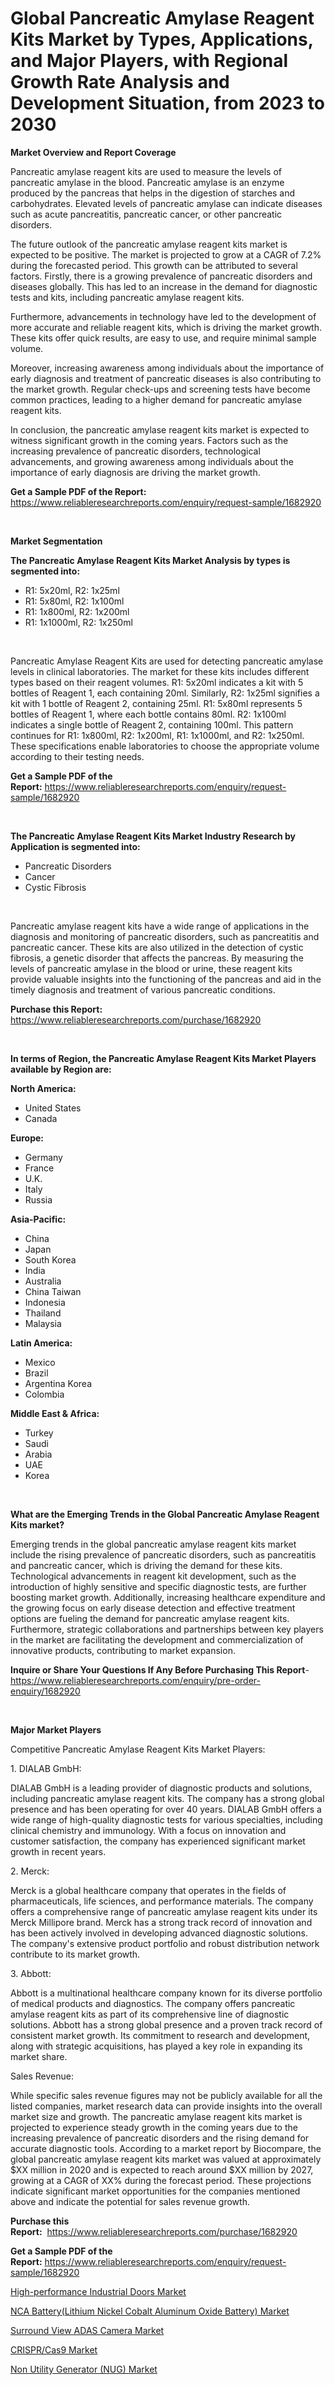 <p><h1>Global Pancreatic Amylase Reagent Kits Market by Types, Applications, and Major Players, with Regional Growth Rate Analysis and Development Situation, from 2023 to 2030</h1></p><p><strong>Market Overview and Report Coverage</strong></p>
<p><p>Pancreatic amylase reagent kits are used to measure the levels of pancreatic amylase in the blood. Pancreatic amylase is an enzyme produced by the pancreas that helps in the digestion of starches and carbohydrates. Elevated levels of pancreatic amylase can indicate diseases such as acute pancreatitis, pancreatic cancer, or other pancreatic disorders.</p><p>The future outlook of the pancreatic amylase reagent kits market is expected to be positive. The market is projected to grow at a CAGR of 7.2% during the forecasted period. This growth can be attributed to several factors. Firstly, there is a growing prevalence of pancreatic disorders and diseases globally. This has led to an increase in the demand for diagnostic tests and kits, including pancreatic amylase reagent kits.</p><p>Furthermore, advancements in technology have led to the development of more accurate and reliable reagent kits, which is driving the market growth. These kits offer quick results, are easy to use, and require minimal sample volume.</p><p>Moreover, increasing awareness among individuals about the importance of early diagnosis and treatment of pancreatic diseases is also contributing to the market growth. Regular check-ups and screening tests have become common practices, leading to a higher demand for pancreatic amylase reagent kits.</p><p>In conclusion, the pancreatic amylase reagent kits market is expected to witness significant growth in the coming years. Factors such as the increasing prevalence of pancreatic disorders, technological advancements, and growing awareness among individuals about the importance of early diagnosis are driving the market growth.</p></p>
<p><strong>Get a Sample PDF of the Report:</strong> <a href="https://www.reliableresearchreports.com/enquiry/request-sample/1682920">https://www.reliableresearchreports.com/enquiry/request-sample/1682920</a></p>
<p>&nbsp;</p>
<p><strong>Market Segmentation</strong></p>
<p><strong>The Pancreatic Amylase Reagent Kits Market Analysis by types is segmented into:</strong></p>
<p><ul><li>R1: 5x20ml, R2: 1x25ml</li><li>R1: 5x80ml, R2: 1x100ml</li><li>R1: 1x800ml, R2: 1x200ml</li><li>R1: 1x1000ml, R2: 1x250ml</li></ul></p>
<p>&nbsp;</p>
<p><p>Pancreatic Amylase Reagent Kits are used for detecting pancreatic amylase levels in clinical laboratories. The market for these kits includes different types based on their reagent volumes. R1: 5x20ml indicates a kit with 5 bottles of Reagent 1, each containing 20ml. Similarly, R2: 1x25ml signifies a kit with 1 bottle of Reagent 2, containing 25ml. R1: 5x80ml represents 5 bottles of Reagent 1, where each bottle contains 80ml. R2: 1x100ml indicates a single bottle of Reagent 2, containing 100ml. This pattern continues for R1: 1x800ml, R2: 1x200ml, R1: 1x1000ml, and R2: 1x250ml. These specifications enable laboratories to choose the appropriate volume according to their testing needs.</p></p>
<p><strong>Get a Sample PDF of the Report:</strong>&nbsp;<a href="https://www.reliableresearchreports.com/enquiry/request-sample/1682920">https://www.reliableresearchreports.com/enquiry/request-sample/1682920</a></p>
<p>&nbsp;</p>
<p><strong>The Pancreatic Amylase Reagent Kits Market Industry Research by Application is segmented into:</strong></p>
<p><ul><li>Pancreatic Disorders</li><li>Cancer</li><li>Cystic Fibrosis</li></ul></p>
<p>&nbsp;</p>
<p><p>Pancreatic amylase reagent kits have a wide range of applications in the diagnosis and monitoring of pancreatic disorders, such as pancreatitis and pancreatic cancer. These kits are also utilized in the detection of cystic fibrosis, a genetic disorder that affects the pancreas. By measuring the levels of pancreatic amylase in the blood or urine, these reagent kits provide valuable insights into the functioning of the pancreas and aid in the timely diagnosis and treatment of various pancreatic conditions.</p></p>
<p><strong>Purchase this Report:</strong>&nbsp; <a href="https://www.reliableresearchreports.com/purchase/1682920">https://www.reliableresearchreports.com/purchase/1682920</a></p>
<p>&nbsp;</p>
<p><strong>In terms of Region, the Pancreatic Amylase Reagent Kits Market Players available by Region are:</strong></p>
<p>
    <p> <strong> North America: </strong>
        <ul>
            <li>United States</li>
            <li>Canada</li>
        </ul>
        </p> 
    <p> <strong> Europe: </strong>
        <ul>
            <li>Germany</li>
            <li>France</li>
            <li>U.K.</li>
            <li>Italy</li>
            <li>Russia</li>
        </ul>
        </p> 
    <p> <strong> Asia-Pacific: </strong>
        <ul>
            <li>China</li>
            <li>Japan</li>
            <li>South Korea</li>
            <li>India</li>
            <li>Australia</li>
            <li>China Taiwan</li>
            <li>Indonesia</li>
            <li>Thailand</li>
            <li>Malaysia</li>
        </ul>
        </p> 
    <p> <strong> Latin America: </strong>
        <ul>
            <li>Mexico</li>
            <li>Brazil</li>
            <li>Argentina Korea</li>
            <li>Colombia</li>
        </ul>
        </p> 
    <p> <strong> Middle East & Africa: </strong>
        <ul>
            <li>Turkey</li>
            <li>Saudi</li>
            <li>Arabia</li>
            <li>UAE</li>
            <li>Korea</li>
        </ul>
    </p>
    </p>
<p>&nbsp;</p>
<p><strong>What are the Emerging Trends in the Global Pancreatic Amylase Reagent Kits market?</strong></p>
<p><p>Emerging trends in the global pancreatic amylase reagent kits market include the rising prevalence of pancreatic disorders, such as pancreatitis and pancreatic cancer, which is driving the demand for these kits. Technological advancements in reagent kit development, such as the introduction of highly sensitive and specific diagnostic tests, are further boosting market growth. Additionally, increasing healthcare expenditure and the growing focus on early disease detection and effective treatment options are fueling the demand for pancreatic amylase reagent kits. Furthermore, strategic collaborations and partnerships between key players in the market are facilitating the development and commercialization of innovative products, contributing to market expansion.</p></p>
<p><strong>Inquire or Share Your Questions If Any Before Purchasing This Report</strong>- <a href="https://www.reliableresearchreports.com/enquiry/pre-order-enquiry/1682920">https://www.reliableresearchreports.com/enquiry/pre-order-enquiry/1682920</a></p>
<p>&nbsp;</p>
<p><strong>Major Market Players</strong></p>
<p><p>Competitive Pancreatic Amylase Reagent Kits Market Players:</p><p>1. DIALAB GmbH:</p><p>DIALAB GmbH is a leading provider of diagnostic products and solutions, including pancreatic amylase reagent kits. The company has a strong global presence and has been operating for over 40 years. DIALAB GmbH offers a wide range of high-quality diagnostic tests for various specialties, including clinical chemistry and immunology. With a focus on innovation and customer satisfaction, the company has experienced significant market growth in recent years.</p><p>2. Merck:</p><p>Merck is a global healthcare company that operates in the fields of pharmaceuticals, life sciences, and performance materials. The company offers a comprehensive range of pancreatic amylase reagent kits under its Merck Millipore brand. Merck has a strong track record of innovation and has been actively involved in developing advanced diagnostic solutions. The company's extensive product portfolio and robust distribution network contribute to its market growth.</p><p>3. Abbott:</p><p>Abbott is a multinational healthcare company known for its diverse portfolio of medical products and diagnostics. The company offers pancreatic amylase reagent kits as part of its comprehensive line of diagnostic solutions. Abbott has a strong global presence and a proven track record of consistent market growth. Its commitment to research and development, along with strategic acquisitions, has played a key role in expanding its market share.</p><p>Sales Revenue:</p><p>While specific sales revenue figures may not be publicly available for all the listed companies, market research data can provide insights into the overall market size and growth. The pancreatic amylase reagent kits market is projected to experience steady growth in the coming years due to the increasing prevalence of pancreatic disorders and the rising demand for accurate diagnostic tools. According to a market report by Biocompare, the global pancreatic amylase reagent kits market was valued at approximately $XX million in 2020 and is expected to reach around $XX million by 2027, growing at a CAGR of XX% during the forecast period. These projections indicate significant market opportunities for the companies mentioned above and indicate the potential for sales revenue growth.</p></p>
<p><strong>Purchase this Report:</strong>&nbsp;&nbsp;<a href="https://www.reliableresearchreports.com/purchase/1682920">https://www.reliableresearchreports.com/purchase/1682920</a></p>
<p></p>
<p><strong>Get a Sample PDF of the Report:</strong>&nbsp;<a href="https://www.reliableresearchreports.com/enquiry/request-sample/1682920">https://www.reliableresearchreports.com/enquiry/request-sample/1682920</a></p>
<p><p><a href="https://www.linkedin.com/pulse/high-performance-industrial-doors-market-share-amp-new-trends/">High-performance Industrial Doors Market</a></p><p><a href="https://www.linkedin.com/pulse/nca-batterylithium-nickel-cobalt-aluminum-oxide-battery/">NCA Battery(Lithium Nickel Cobalt Aluminum Oxide Battery) Market</a></p><p><a href="https://medium.com/@kanew14036/surround-view-adas-camera-market-size-reveals-the-best-marketing-channels-in-global-industry-dd4787ed5771">Surround View ADAS Camera Market</a></p><p><a href="https://www.linkedin.com/pulse/crisprcas9-market-research-report-provides-thorough/">CRISPR/Cas9 Market</a></p><p><a href="https://medium.com/@scanw41036/non-utility-generator-nug-market-size-cagr-trends-2024-2030-4117f1c11b36">Non Utility Generator (NUG) Market</a></p></p>
